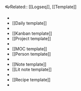 👓Related:: [[Logseq]], [[Template]]

-
- [[Daily template]]
-
- [[Kanban template]]
- [[Project template]]
-
- [[MOC template]]
- [[Person template]]
-
- [[Note template]]
- [[Lit note template]]
-
- [[Recipe template]]
-